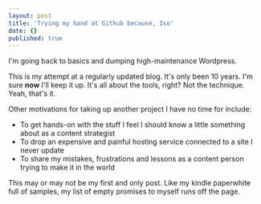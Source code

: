 ```yaml
---
layout: post
title: 'Trying my hand at Github because, Iso'
date: {}
published: true
---
```


I'm going back to basics and dumping high-maintenance Wordpress.

This is my attempt at a regularly updated blog. It's only been 10 years. I'm sure __now__ I'll keep it up. It's all about the tools, right? Not the technique. Yeah, that's it.

Other motivations for taking up another project I have no time for include: 

- To get hands-on with the stuff I feel I should know a little something about as a content strategist
- To drop an expensive and painful hosting service connected to a site I never update
- To share my mistakes, frustrations and lessons as a content person trying to make it in the world

This may or may not be my first and only post. Like my kindle paperwhite full of samples, my list of empty promises to myself runs off the page. 



